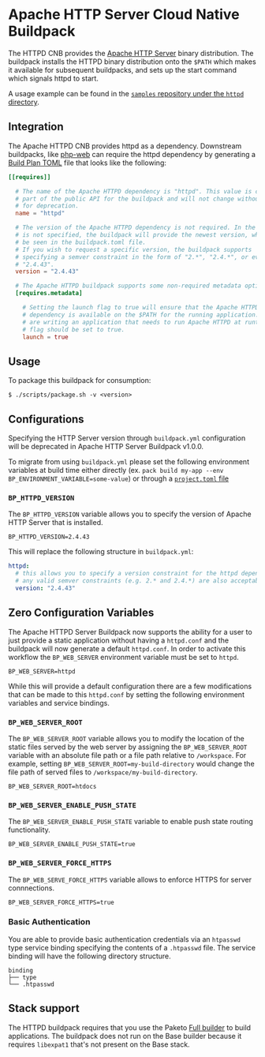 # Apache HTTP Server Cloud Native Buildpack

The HTTPD CNB provides the [Apache HTTP Server](https://httpd.apache.org) binary distribution.
The buildpack installs the HTTPD binary distribution onto the `$PATH` which makes it available for
subsequent buildpacks, and sets up the start command which signals httpd to start.

A usage example can be found in the
[`samples` repository under the `httpd` directory](https://github.com/paketo-buildpacks/samples/tree/main/httpd).

## Integration

The Apache HTTPD CNB provides httpd as a dependency. Downstream buildpacks, like
[php-web](https://github.com/paketo-buildpacks/php-web) can require the httpd
dependency by generating a [Build Plan
TOML](https://github.com/buildpacks/spec/blob/master/buildpack.md#build-plan-toml)
file that looks like the following:

```toml
[[requires]]

  # The name of the Apache HTTPD dependency is "httpd". This value is considered
  # part of the public API for the buildpack and will not change without a plan
  # for deprecation.
  name = "httpd"

  # The version of the Apache HTTPD dependency is not required. In the case it
  # is not specified, the buildpack will provide the newest version, which can
  # be seen in the buildpack.toml file.
  # If you wish to request a specific version, the buildpack supports
  # specifying a semver constraint in the form of "2.*", "2.4.*", or even
  # "2.4.43".
  version = "2.4.43"

  # The Apache HTTPD buildpack supports some non-required metadata options.
  [requires.metadata]

    # Setting the launch flag to true will ensure that the Apache HTTPD
    # dependency is available on the $PATH for the running application. If you
    # are writing an application that needs to run Apache HTTPD at runtime, this
    # flag should be set to true.
    launch = true
```

## Usage

To package this buildpack for consumption:

```
$ ./scripts/package.sh -v <version>
```

## Configurations

Specifying the HTTP Server version through `buildpack.yml` configuration
will be deprecated in Apache HTTP Server Buildpack v1.0.0.

To migrate from using `buildpack.yml` please set the following environment
variables at build time either directly (ex. `pack build my-app --env
BP_ENVIRONMENT_VARIABLE=some-value`) or through a [`project.toml`
file](https://github.com/buildpacks/spec/blob/main/extensions/project-descriptor.md)

### `BP_HTTPD_VERSION`
The `BP_HTTPD_VERSION` variable allows you to specify the version of Apache HTTP Server that is installed.

```shell
BP_HTTPD_VERSION=2.4.43
```

This will replace the following structure in `buildpack.yml`:
```yaml
httpd:
  # this allows you to specify a version constraint for the httpd dependency
  # any valid semver constraints (e.g. 2.* and 2.4.*) are also acceptable
  version: "2.4.43"
```

## Zero Configuration Variables

The Apache HTTPD Server Buildpack now supports the ability for a user to just
provide a static application without having a `httpd.conf` and the buildpack
will now generate a default `httpd.conf`. In order to activate this workflow
the `BP_WEB_SERVER` environment variable must be set to `httpd`.

```shell
BP_WEB_SERVER=httpd
```

While this will provide a default configuration there are a few modifications
that can be made to this `httpd.conf` by setting the following environment
variables and service bindings.

### `BP_WEB_SERVER_ROOT`
The `BP_WEB_SERVER_ROOT` variable allows you to modify the location of the static files
served by the web server by assigning the `BP_WEB_SERVER_ROOT` variable with an
absolute file path or a file path relative to `/workspace`. For example,
setting `BP_WEB_SERVER_ROOT=my-build-directory` would change the file path of
served files to `/workspace/my-build-directory`.

```shell
BP_WEB_SERVER_ROOT=htdocs
```

### `BP_WEB_SERVER_ENABLE_PUSH_STATE`
The `BP_WEB_SERVER_ENABLE_PUSH_STATE` variable to enable push state routing functionality.

```shell
BP_WEB_SERVER_ENABLE_PUSH_STATE=true
```

### `BP_WEB_SERVER_FORCE_HTTPS`
The `BP_WEB_SERVE_FORCE_HTTPS` variable allows to enforce HTTPS for server connnections.

```shell
BP_WEB_SERVER_FORCE_HTTPS=true
```

### Basic Authentication
You are able to provide basic authentication credentials via an `htpasswd` type
service binding specifying the contents of a `.htpasswd` file. The service
binding will have the following directory structure.

```plain
binding
├── type
└── .htpasswd
```

## Stack support

The HTTPD buildpack requires that you use the Paketo [Full
builder](https://paketo.io/docs/builders/#full) to build applications. The
buildpack does not run on the Base builder because it requires `libexpat1`
that's not present on the Base stack.
